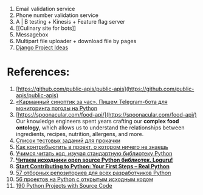 
1. Email validation service
2. Phone number validation service
3. A | B testing + Kinesis + Feature flag server
4. [[Culinary site for bots]]
5. Messagebox
6. Multipart file uploader + download file by pages
7. [Django Project Ideas](https://blog.jetbrains.com/pycharm/2024/09/django-project-ideas/)

# References:

1. [https://github.com/public-apis/public-apis](https://github.com/public-apis/public-apis)
2. [«Карманный синоптик за час». Пишем Telegram-бота для мониторинга погоды на Python](https://habr.com/ru/companies/selectel/articles/734194/)
3. [](https://spoonacular.com/food-api/console#Dashboard)[https://spoonacular.com/food-api/](https://spoonacular.com/food-api/) Our knowledge engineers spent years crafting our **complex food ontology**, which allows us to understand the relationships between ingredients, recipes, nutrition, allergens, and more.
4. [Список тестовых заданий для прокачки](https://github.com/Hexlet/ru-test-assignments)
5. [Как контрибьютить в проект, о котором ничего не знаешь](https://habr.com/ru/companies/ruvds/articles/725622/)
6. [Учимся читать код, изучая стандартную библиотеку Python](https://habr.com/ru/company/vdsina/blog/566134/)
7. **[Читаем исходники open source Python библиотек. Loguru!](https://www.youtube.com/watch?v=g6zzZxxifAw)**
8. [**Start Contributing to Python: Your First Steps – Real Python**](https://realpython.com/start-contributing-python/)
9. [57 отборных репозиториев для всех разработчиков Python](https://m.habr.com/ru/company/skillfactory/blog/528232/)
10. [56 проектов на Python с открытым исходным кодом](https://habr.com/ru/company/edison/blog/477442/)
11. [190 Python Projects with Source Code](https://amankharwal.medium.com/130-python-projects-with-source-code-61f498591bb)